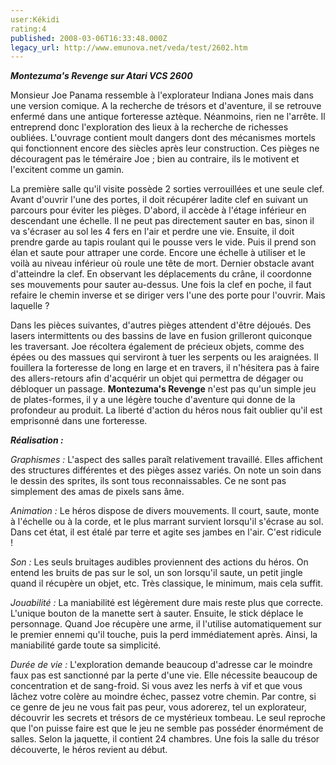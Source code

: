 ```yaml
---
user:Kékidi
rating:4
published: 2008-03-06T16:33:48.000Z
legacy_url: http://www.emunova.net/veda/test/2602.htm
---
```

_**Montezuma's Revenge sur Atari VCS 2600**_  

  

Monsieur Joe Panama ressemble à l'explorateur Indiana Jones mais dans une version comique. A la recherche de trésors et d'aventure, il se retrouve enfermé dans une antique forteresse aztèque. Néanmoins, rien ne l'arrête. Il entreprend donc l'exploration des lieux à la recherche de richesses oubliées. L'ouvrage contient moult dangers dont des mécanismes mortels qui fonctionnent encore des siècles après leur construction. Ces pièges ne découragent pas le téméraire Joe ; bien au contraire, ils le motivent et l'excitent comme un gamin.  

  

La première salle qu'il visite possède 2 sorties verrouillées et une seule clef. Avant d'ouvrir l'une des portes, il doit récupérer ladite clef en suivant un parcours pour éviter les pièges. D'abord, il accède à l'étage inférieur en descendant une échelle. Il ne peut pas directement sauter en bas, sinon il va s'écraser au sol les 4 fers en l'air et perdre une vie. Ensuite, il doit prendre garde au tapis roulant qui le pousse vers le vide. Puis il prend son élan et saute pour attraper une corde. Encore une échelle à utiliser et le voilà au niveau inférieur où roule une tête de mort. Dernier obstacle avant d'atteindre la clef. En observant les déplacements du crâne, il coordonne ses mouvements pour sauter au-dessus. Une fois la clef en poche, il faut refaire le chemin inverse et se diriger vers l'une des porte pour l'ouvrir. Mais laquelle ?  

Dans les pièces suivantes, d'autres pièges attendent d'être déjoués. Des lasers intermittents ou des bassins de lave en fusion grilleront quiconque les traversant. Joe récoltera également de précieux objets, comme des épées ou des massues qui serviront à tuer les serpents ou les araignées. Il fouillera la forteresse de long en large et en travers, il n'hésitera pas à faire des allers-retours afin d'acquérir un objet qui permettra de dégager ou débloquer un passage. **Montezuma's Revenge** n'est pas qu'un simple jeu de plates-formes, il y a une légère touche d'aventure qui donne de la profondeur au produit. La liberté d'action du héros nous fait oublier qu'il est emprisonné dans une forteresse.  

  

_**Réalisation :**_  

  

_Graphismes :_ L'aspect des salles paraît relativement travaillé. Elles affichent des structures différentes et des pièges assez variés. On note un soin dans le dessin des sprites, ils sont tous reconnaissables. Ce ne sont pas simplement des amas de pixels sans âme.  

  

_Animation :_ Le héros dispose de divers mouvements. Il court, saute, monte à l'échelle ou à la corde, et le plus marrant survient lorsqu'il s'écrase au sol. Dans cet état, il est étalé par terre et agite ses jambes en l'air. C'est ridicule !  

  

_Son :_ Les seuls bruitages audibles proviennent des actions du héros. On entend les bruits de pas sur le sol, un son lorsqu'il saute, un petit jingle quand il récupère un objet, etc. Très classique, le minimum, mais cela suffit.  

  

_Jouabilité :_ La maniabilité est légèrement dure mais reste plus que correcte. L'unique bouton de la manette sert à sauter. Ensuite, le stick déplace le personnage. Quand Joe récupère une arme, il l'utilise automatiquement sur le premier ennemi qu'il touche, puis la perd immédiatement après. Ainsi, la maniabilité garde toute sa simplicité.  

  

_Durée de vie :_ L'exploration demande beaucoup d'adresse car le moindre faux pas est sanctionné par la perte d'une vie. Elle nécessite beaucoup de concentration et de sang-froid. Si vous avez les nerfs à vif et que vous lâchez votre colère au moindre échec, passez votre chemin. Par contre, si ce genre de jeu ne vous fait pas peur, vous adorerez, tel un explorateur, découvrir les secrets et trésors de ce mystérieux tombeau. Le seul reproche que l'on puisse faire est que le jeu ne semble pas posséder énormément de salles. Selon la jaquette, il contient 24 chambres. Une fois la salle du trésor découverte, le héros revient au début.
